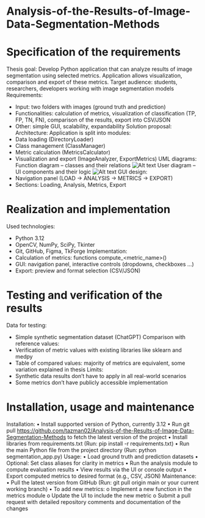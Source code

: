 # Analysis-of-the-Results-of-Image-Data-Segmentation-Methods

# Specification of the requirements 
Thesis goal: Develop Python application that can analyze results of image segmentation using selected metrics. Application allows visualization, comparison and export of these metrics.
Target audience: students, researchers, developers working with image segmentation models
Requirements:
-	Input: two folders with images (ground truth and prediction)
-	Functionalities: calculation of metrics, visualization of classification (TP, FP, TN, FN), comparison of the results, export into CSV/JSON
-	Other: simple GUI, scalability, expandability
Solution proposal:
Architecture: Application is split into modules:
-	Data loading (DirectoryLoader)
-	Class management (ClassManager)
-	Metric calculation (MetricsCalculator)
-	Visualization and export (ImageAnalyzer, ExportMetrics)
UML diagrams:
Function diagram – classes and their relations
![Alt text](relative/path/to/image.png)
User diagram – UI components and their logic
![Alt text](relative/path/to/image.png)
GUI design:
-	Navigation panel (LOAD -> ANALYSIS -> METRICS -> EXPORT)
-	Sections: Loading, Analysis, Metrics, Export
  
# Realization and implementation
Used technologies:
-	Python 3.12
-	OpenCV, NumPy, SciPy, Tkinter
-	Git, GitHub, Figma, TkForge
 Implementation:
-	Calculation of metrics: functions compute_<metric_name>()
-	GUI: navigation panel, interactive controls (dropdowns, checkboxes …)
-	Export: preview and format selection (CSV/JSON)

# Testing and verification of the results
Data for testing:
-	Simple synthetic segmentation dataset (ChatGPT)
Comparison with reference values:
-	Verification of metric values with existing libraries like sklearn and medpy
-	Table of compared values: majority of metrics are equivalent, some variation explained in thesis
Limits:
-	Synthetic data results don’t have to apply in all real-world scenarios
-	Some metrics don’t have publicly accessible implementation


# Installation, usage and maintenance
Installation:
•	Install supported version of Python, currently 3.12
•	Run git pull https://github.com/tazman02/Analysis-of-the-Results-of-Image-Data-Segmentation-Methods  to fetch the latest version of the project
•	Install libraries from requirements.txt
(Run: pip install -r requirements.txt)
•	Run the main Python file from the project directory
(Run: python segmentation_app.py)
Usage:
•	Load ground truth and prediction datasets
•	Optional: Set class aliases for clarity in metrics
•	Run the analysis module to compute evaluation results
•	View results via the UI or console output
•	Export computed metrics to desired format (e.g., CSV, JSON)
Maintenance:
•	Pull the latest version from GitHub
(Run: git pull origin main or your current working branch)
•	To add new metrics:
o	Implement a new function in the metrics module
o	Update the UI to include the new metric
o	Submit a pull request with detailed repository comments and documentation of the changes



